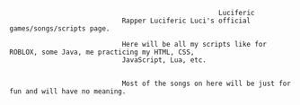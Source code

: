                                                         Luciferic
                                Rapper Luciferic Luci's official games/songs/scripts page.
                                
                                Here will be all my scripts like for ROBLOX, some Java, me practicing my HTML, CSS,
                                JavaScript, Lua, etc.
                                
                                
                                Most of the songs on here will be just for fun and will have no meaning.
